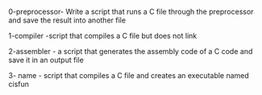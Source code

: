 0-preprocessor- Write a script that runs a C file through the preprocessor and save the result into another file

1-compiler -script that compiles a C file but does not link

2-assembler - a script that generates the assembly code of a C code and save it in an output file

3- name - script that compiles a C file and creates an executable named cisfun
